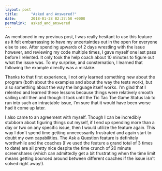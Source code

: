 ```yaml
---
layout: post
title:      "Asked and Answered?"
date:       2018-01-28 02:27:50 +0000
permalink:  asked_and_answered
---
```



As mentioned in my previous post, I was really hesitant to use this feature as it felt embarrassing to have my uncertainties out in the open for everyone else to see. After spending upwards of 2 days wrestling with the issue however, and reviewing my code multiple times, I gave myself one last pass before I relented. It only took the help coach about 10 minutes to figure out what the issue was. To my surprise, and consternation, I learned that following the example directly was a mistake.

Thanks to that first experience, I not only learned something new about the program (both about the examples and about the way the tests work), but also something about the way the language itself works. I'm glad that I relented and learned these lessons because things were relatively smooth sailing until then and though it took until the Tic Tac Toe Game Status lab to run into such an intractable issue, I'm sure that it would have been worse had it come up later. 

I also came to an agreement with myself. Though I can be incredibly stubborn about figuring things out myself, if I end up spending more than a day or two on any specific issue, then I would utilize the feature again. This way I don't spend time getting unnecessarily frustrated and again start to doubt my own capabilities. The Ask a Question feature is definitely worthwhile and the coaches (I've used the feature a grand total of 3 times to date) are all pretty nice despite the time crunch of 20 minute screenshares (which can admittedly get a bit frustrating when the time limit means getting bounced around between different coaches if the issue isn't solved right away!).
